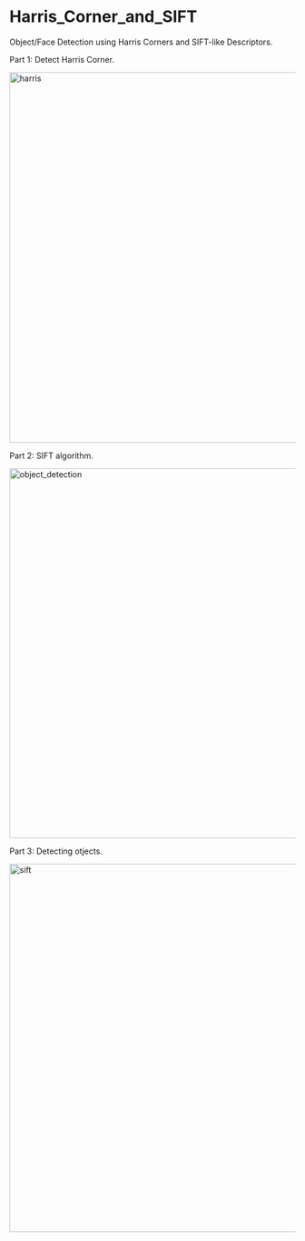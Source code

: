 # Harris_Corner_and_SIFT
Object/Face Detection using Harris Corners and SIFT-like Descriptors. 

Part 1: Detect Harris Corner. 

<img width="652" alt="harris" src="https://user-images.githubusercontent.com/87463803/185773190-5ae3bb70-1465-4b76-8687-b80f95ec455a.png">

Part 2: SIFT algorithm. 

<img width="651" alt="object_detection" src="https://user-images.githubusercontent.com/87463803/185773191-72f84b3b-7981-4bf7-aa3c-ba22509fa818.png">

Part 3: Detecting otjects. 

<img width="648" alt="sift" src="https://user-images.githubusercontent.com/87463803/185773192-ce9b50b5-0ef4-42e6-be7c-3d91ba6ab05e.png">
